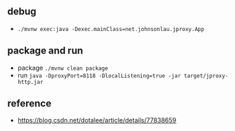 ## debug
* `./mvnw exec:java -Dexec.mainClass=net.johnsonlau.jproxy.App`

## package and run
* package `./mvnw clean package`
* run `java -DproxyPort=8118 -DlocalListening=true -jar target/jproxy-http.jar`

## reference
* https://blog.csdn.net/dotalee/article/details/77838659